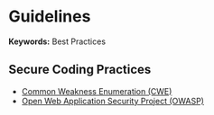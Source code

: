# Guidelines

**Keywords:** Best Practices

## Secure Coding Practices

- [Common Weakness Enumeration (CWE)](./cwe.md)
- [Open Web Application Security Project (OWASP)](./owasp.md)
